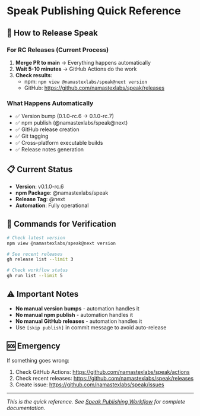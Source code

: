 # Speak Publishing Quick Reference

## 🚀 How to Release Speak

### For RC Releases (Current Process)
1. **Merge PR to main** → Everything happens automatically
2. **Wait 5-10 minutes** → GitHub Actions do the work
3. **Check results**:
   - npm: `npm view @namastexlabs/speak@next version`
   - GitHub: https://github.com/namastexlabs/speak/releases

### What Happens Automatically
- ✅ Version bump (0.1.0-rc.6 → 0.1.0-rc.7)
- ✅ npm publish (@namastexlabs/speak@next)
- ✅ GitHub release creation
- ✅ Git tagging
- ✅ Cross-platform executable builds
- ✅ Release notes generation

## 📋 Current Status
- **Version**: v0.1.0-rc.6
- **npm Package**: @namastexlabs/speak
- **Release Tag**: @next
- **Automation**: Fully operational

## 🔧 Commands for Verification
```bash
# Check latest version
npm view @namastexlabs/speak@next version

# See recent releases
gh release list --limit 3

# Check workflow status
gh run list --limit 5
```

## ⚠️ Important Notes
- **No manual version bumps** - automation handles it
- **No manual npm publish** - automation handles it  
- **No manual GitHub releases** - automation handles it
- Use `[skip publish]` in commit message to avoid auto-release

## 🆘 Emergency
If something goes wrong:
1. Check GitHub Actions: https://github.com/namastexlabs/speak/actions
2. Check recent releases: https://github.com/namastexlabs/speak/releases
3. Create issue: https://github.com/namastexlabs/speak/issues

---
*This is the quick reference. See [Speak Publishing Workflow](.genie/skills/speak-publishing-workflow.md) for complete documentation.*